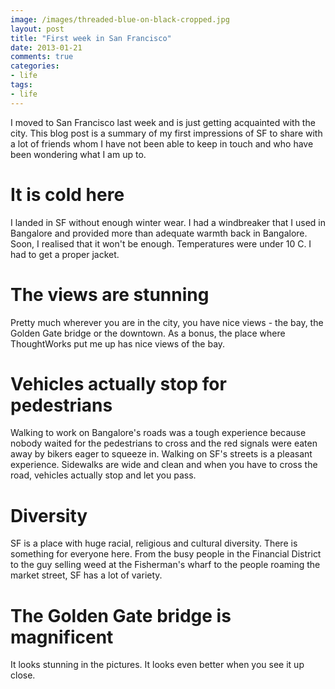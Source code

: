 ```yaml
---
image: /images/threaded-blue-on-black-cropped.jpg
layout: post
title: "First week in San Francisco"
date: 2013-01-21
comments: true
categories:
- life
tags:
- life
---
```

I moved to San Francisco last week and is just getting acquainted with
the city. This blog
post is a summary of my first impressions of SF to share with a lot of friends whom I have not been able to keep in touch and who have been wondering what I am up to.

# It is cold here

I landed in SF without enough winter wear. I had a windbreaker that I
used in Bangalore and provided more than adequate warmth back in
Bangalore. Soon, I realised that it won't be enough. Temperatures were
under 10 C. I had to get a proper jacket.

# The views are stunning

Pretty much wherever you are in the city, you have nice views - the bay,
the Golden Gate bridge or the downtown. As a bonus, the place where
ThoughtWorks put me up has nice views of the bay.

# Vehicles actually stop for pedestrians

Walking to work on Bangalore's roads was a tough experience because
nobody waited for the pedestrians to cross and the red signals were
eaten away by bikers eager to squeeze in. Walking on SF's streets is a
pleasant experience. Sidewalks are wide and clean and when you have to
cross the road, vehicles actually stop and let you pass.

# Diversity

SF is a place with huge racial, religious and cultural diversity. There
is something for everyone here. From the busy people in the Financial
District to the guy selling weed at the Fisherman's wharf to the people
roaming the market street, SF has a lot of variety.

# The Golden Gate bridge is magnificent

It looks stunning in the pictures. It looks even better when you see it
up close.
